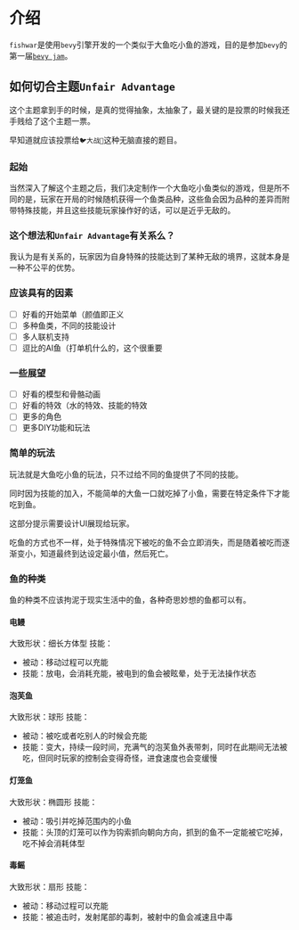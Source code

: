 # 介绍

`fishwar`是使用`bevy`引擎开发的一个类似于大鱼吃小鱼的游戏，目的是参加`bevy`的第一届[`bevy jam`](https://itch.io/jam/bevy-jam-1)。

## 如何切合主题`Unfair Advantage`

这个主题拿到手的时候，是真的觉得抽象，太抽象了，最关键的是投票的时候我还手贱给了这个主题一票。

早知道就应该投票给`🐦大战🦀️`这种无脑直接的题目。

### 起始

当然深入了解这个主题之后，我们决定制作一个大鱼吃小鱼类似的游戏，但是所不同的是，玩家在开局的时候随机获得一个鱼类品种，这些鱼会因为品种的差异而附带特殊技能，并且这些技能玩家操作好的话，可以是近乎无敌的。

### 这个想法和`Unfair Advantage`有关系么？

我认为是有关系的，玩家因为自身特殊的技能达到了某种无敌的境界，这就本身是一种不公平的优势。

### 应该具有的因素

- [ ] 好看的开始菜单（颜值即正义
- [ ] 多种鱼类，不同的技能设计
- [ ] 多人联机支持
- [ ] 逗比的AI鱼（打单机什么的，这个很重要

### 一些展望

- [ ] 好看的模型和骨骼动画
- [ ] 好看的特效（水的特效、技能的特效
- [ ] 更多的角色
- [ ] 更多DIY功能和玩法

### 简单的玩法

玩法就是大鱼吃小鱼的玩法，只不过给不同的鱼提供了不同的技能。

同时因为技能的加入，不能简单的大鱼一口就吃掉了小鱼，需要在特定条件下才能吃到鱼。

这部分提示需要设计UI展现给玩家。

吃鱼的方式也不一样，处于特殊情况下被吃的鱼不会立即消失，而是随着被吃而逐渐变小，知道最终到达设定最小值，然后死亡。

### 鱼的种类

鱼的种类不应该拘泥于现实生活中的鱼，各种奇思妙想的鱼都可以有。

#### 电鳗

大致形状：细长方体型
技能： 
- 被动：移动过程可以充能
- 技能：放电，会消耗充能，被电到的鱼会被眩晕，处于无法操作状态

#### 泡芙鱼

大致形状：球形
技能：
- 被动：被吃或者吃别人的时候会充能
- 技能：变大，持续一段时间，充满气的泡芙鱼外表带刺，同时在此期间无法被吃，但同时玩家的控制会变得奇怪，进食速度也会变缓慢

#### 灯笼鱼

大致形状：椭圆形
技能：
- 被动：吸引并吃掉范围内的小鱼
- 技能：头顶的灯笼可以作为钩索抓向朝向方向，抓到的鱼不一定能被它吃掉，吃不掉会消耗体型

####  毒鳐

大致形状：扇形
技能：
- 被动：移动过程可以充能
- 技能：被追击时，发射尾部的毒刺，被射中的鱼会减速且中毒
